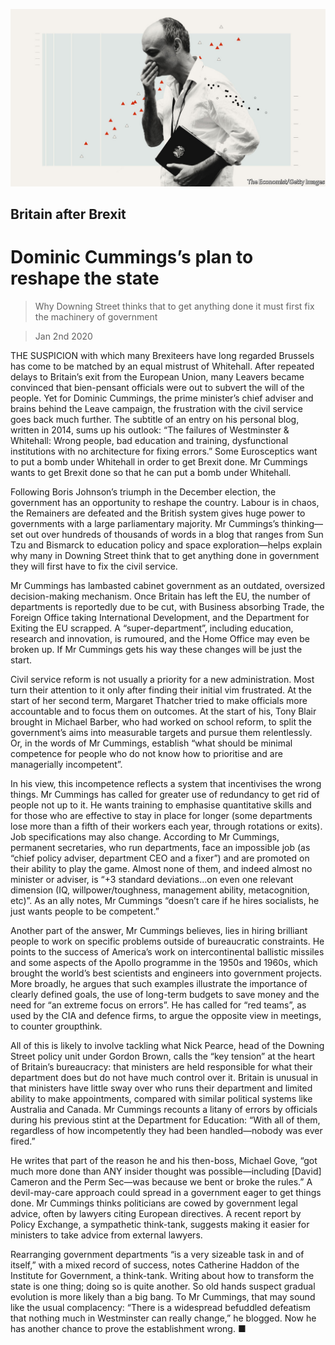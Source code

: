![](./images/20200104_BRD001.jpg)

## Britain after Brexit

# Dominic Cummings’s plan to reshape the state

> Why Downing Street thinks that to get anything done it must first fix the machinery of government

> Jan 2nd 2020

THE SUSPICION with which many Brexiteers have long regarded Brussels has come to be matched by an equal mistrust of Whitehall. After repeated delays to Britain’s exit from the European Union, many Leavers became convinced that bien-pensant officials were out to subvert the will of the people. Yet for Dominic Cummings, the prime minister’s chief adviser and brains behind the Leave campaign, the frustration with the civil service goes back much further. The subtitle of an entry on his personal blog, written in 2014, sums up his outlook: “The failures of Westminster & Whitehall: Wrong people, bad education and training, dysfunctional institutions with no architecture for fixing errors.” Some Eurosceptics want to put a bomb under Whitehall in order to get Brexit done. Mr Cummings wants to get Brexit done so that he can put a bomb under Whitehall.

Following Boris Johnson’s triumph in the December election, the government has an opportunity to reshape the country. Labour is in chaos, the Remainers are defeated and the British system gives huge power to governments with a large parliamentary majority. Mr Cummings’s thinking—set out over hundreds of thousands of words in a blog that ranges from Sun Tzu and Bismarck to education policy and space exploration—helps explain why many in Downing Street think that to get anything done in government they will first have to fix the civil service.

Mr Cummings has lambasted cabinet government as an outdated, oversized decision-making mechanism. Once Britain has left the EU, the number of departments is reportedly due to be cut, with Business absorbing Trade, the Foreign Office taking International Development, and the Department for Exiting the EU scrapped. A “super-department”, including education, research and innovation, is rumoured, and the Home Office may even be broken up. If Mr Cummings gets his way these changes will be just the start.

Civil service reform is not usually a priority for a new administration. Most turn their attention to it only after finding their initial vim frustrated. At the start of her second term, Margaret Thatcher tried to make officials more accountable and to focus them on outcomes. At the start of his, Tony Blair brought in Michael Barber, who had worked on school reform, to split the government’s aims into measurable targets and pursue them relentlessly. Or, in the words of Mr Cummings, establish “what should be minimal competence for people who do not know how to prioritise and are managerially incompetent”.

In his view, this incompetence reflects a system that incentivises the wrong things. Mr Cummings has called for greater use of redundancy to get rid of people not up to it. He wants training to emphasise quantitative skills and for those who are effective to stay in place for longer (some departments lose more than a fifth of their workers each year, through rotations or exits). Job specifications may also change. According to Mr Cummings, permanent secretaries, who run departments, face an impossible job (as “chief policy adviser, department CEO and a fixer”) and are promoted on their ability to play the game. Almost none of them, and indeed almost no minister or adviser, is “+3 standard deviations…on even one relevant dimension (IQ, willpower/toughness, management ability, metacognition, etc)”. As an ally notes, Mr Cummings “doesn’t care if he hires socialists, he just wants people to be competent.”

Another part of the answer, Mr Cummings believes, lies in hiring brilliant people to work on specific problems outside of bureaucratic constraints. He points to the success of America’s work on intercontinental ballistic missiles and some aspects of the Apollo programme in the 1950s and 1960s, which brought the world’s best scientists and engineers into government projects. More broadly, he argues that such examples illustrate the importance of clearly defined goals, the use of long-term budgets to save money and the need for “an extreme focus on errors”. He has called for “red teams”, as used by the CIA and defence firms, to argue the opposite view in meetings, to counter groupthink.

All of this is likely to involve tackling what Nick Pearce, head of the Downing Street policy unit under Gordon Brown, calls the “key tension” at the heart of Britain’s bureaucracy: that ministers are held responsible for what their department does but do not have much control over it. Britain is unusual in that ministers have little sway over who runs their department and limited ability to make appointments, compared with similar political systems like Australia and Canada. Mr Cummings recounts a litany of errors by officials during his previous stint at the Department for Education: “With all of them, regardless of how incompetently they had been handled—nobody was ever fired.”

He writes that part of the reason he and his then-boss, Michael Gove, “got much more done than ANY insider thought was possible—including [David] Cameron and the Perm Sec—was because we bent or broke the rules.” A devil-may-care approach could spread in a government eager to get things done. Mr Cummings thinks politicians are cowed by government legal advice, often by lawyers citing European directives. A recent report by Policy Exchange, a sympathetic think-tank, suggests making it easier for ministers to take advice from external lawyers.

Rearranging government departments “is a very sizeable task in and of itself,” with a mixed record of success, notes Catherine Haddon of the Institute for Government, a think-tank. Writing about how to transform the state is one thing; doing so is quite another. So old hands suspect gradual evolution is more likely than a big bang. To Mr Cummings, that may sound like the usual complacency: “There is a widespread befuddled defeatism that nothing much in Westminster can really change,” he blogged. Now he has another chance to prove the establishment wrong. ■